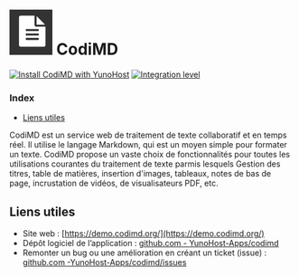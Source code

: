 # <img src="/images/codimd_logo.png" height="80px" alt="logo de CodiMD"> CodiMD

[![Install CodiMD with YunoHost](https://install-app.yunohost.org/install-with-yunohost.png)](https://install-app.yunohost.org/?app=codimd) [![Integration level](https://dash.yunohost.org/integration/codimd.svg)](https://dash.yunohost.org/appci/app/codimd)

### Index

- [Liens utiles](#liens-utiles)

CodiMD est un service web de traitement de texte collaboratif et en temps réel. Il utilise le langage Markdown, qui est un moyen simple pour formater un texte.
CodiMD propose un vaste choix de fonctionnalités pour toutes les utilisations courantes du traitement de texte parmis lesquels Gestion des titres, table de matières, insertion d'images, tableaux, notes de bas de page, incrustation de vidéos, de visualisateurs PDF, etc.

## Liens utiles

+ Site web : [https://demo.codimd.org/](https://demo.codimd.org/)
+ Dépôt logiciel de l’application : [github.com - YunoHost-Apps/codimd](https://github.com/YunoHost-Apps/codimd_ynh)
+ Remonter un bug ou une amélioration en créant un ticket (issue) : [github.com -YunoHost-Apps/codimd/issues](https://github.com/YunoHost-Apps/codimd_ynh/issues)
